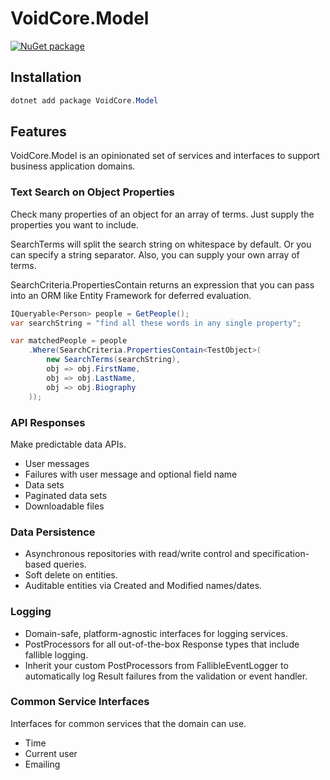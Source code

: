 # VoidCore.Model

[![NuGet package](https://img.shields.io/nuget/v/VoidCore.Model.svg?style=flat-square)](https://www.nuget.org/packages/VoidCore.Model/)

## Installation

```powerShell
dotnet add package VoidCore.Model
```

## Features

VoidCore.Model is an opinionated set of services and interfaces to support business application domains.

### Text Search on Object Properties

Check many properties of an object for an array of terms. Just supply the properties you want to include.

SearchTerms will split the search string on whitespace by default. Or you can specify a string separator. Also, you can supply your own array of terms.

SearchCriteria.PropertiesContain returns an expression that you can pass into an ORM like Entity Framework for deferred evaluation.

```csharp
IQueryable<Person> people = GetPeople();
var searchString = "find all these words in any single property";

var matchedPeople = people
    .Where(SearchCriteria.PropertiesContain<TestObject>(
        new SearchTerms(searchString),
        obj => obj.FirstName,
        obj => obj.LastName,
        obj => obj.Biography
    ));
```

### API Responses

Make predictable data APIs.

* User messages
* Failures with user message and optional field name
* Data sets
* Paginated data sets
* Downloadable files

### Data Persistence

* Asynchronous repositories with read/write control and specification-based queries.
* Soft delete on entities.
* Auditable entities via Created and Modified names/dates.

### Logging

* Domain-safe, platform-agnostic interfaces for logging services.
* PostProcessors for all out-of-the-box Response types that include fallible logging.
* Inherit your custom PostProcessors from FallibleEventLogger to automatically log Result failures from the validation or event handler.

### Common Service Interfaces

Interfaces for common services that the domain can use.

* Time
* Current user
* Emailing
